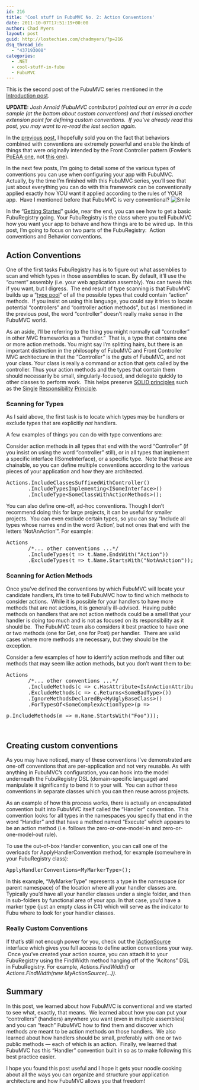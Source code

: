 ```yaml
---
id: 216
title: 'Cool stuff in FubuMVC No. 2: Action Conventions'
date: 2011-10-07T17:51:19+00:00
author: Chad Myers
layout: post
guid: http://lostechies.com/chadmyers/?p=216
dsq_thread_id:
  - "437193008"
categories:
  - .NET
  - cool-stuff-in-fubu
  - FubuMVC
---
```

This is the second post of the FubuMVC series mentioned in the [Introduction post](http://lostechies.com/chadmyers/2011/05/30/cool-stuff-in-fubucore-and-fubumvc-series/).

**UPDATE:** _Josh Arnold (FubuMVC contributor) pointed out an error in a code sample (at the bottom about custom conventions) and that I missed another extension point for defining custom conventions.  If you&#8217;ve already read this post, you may want to re-read the last section again._

In the [previous post](http://lostechies.com/chadmyers/2011/06/23/cool-stuff-in-fubumvc-no-1-behaviors/), I hopefully sold you on the fact that behaviors combined with conventions are extremely powerful and enable the kinds of things that were originally intended by the Front Controller pattern (Fowler’s [PoEAA one](http://martinfowler.com/eaaCatalog/frontController.html), not [this one](http://msdn.microsoft.com/en-us/library/ff648617.aspx)).

In the next few posts, I’m going to detail some of the various types of conventions you can use when configuring your app with FubuMVC.  Actually, by the time I’m finished with this FubuMVC series, you’ll see that just about everything you can do with this framework can be conventionally applied exactly how YOU want it applied according to the rules of YOUR app.  Have I mentioned before that FubuMVC is very conventional? <img class="wlEmoticon wlEmoticon-smile" style="border-style: none;" src="http://lostechies.com/chadmyers/files/2011/09/wlEmoticon-smile.png" alt="Smile" />

In the “[Getting Started](http://readthedocs.org/docs/fubumvc/en/latest/topics/gettingstarted.html)” guide, near the end, you can see how to get a basic FubuRegistry going. Your FubuRegistry is the class where you tell FubuMVC how you want your app to behave and how things are to be wired up.  In this post, I’m going to focus on two parts of the FubuRegistry:  Action conventions and Behavior conventions.

## Action Conventions

One of the first tasks FubuRegistry has is to figure out what assemblies to scan and which types in those assemblies to scan. By default, it’ll use the “current” assembly (i.e. your web application assembly). You can tweak this if you want, but I digress.  The end result of type scanning is that FubuMVC builds up a “[type pool](https://github.com/DarthFubuMVC/fubumvc/blob/master/src/FubuMVC.Core/Registration/TypePool.cs)” of all the possible types that could contain “action” methods.  If you insist on using this language, you could say it tries to locate potential “controllers” and “controller action methods”, but as I mentioned in the previous post, the word “controller” doesn’t really make sense in the FubuMVC world.

As an aside, I’ll be referring to the thing you might normally call “controller” in other MVC frameworks as a “handler.”  That is, a type that contains one or more action methods. You might say I’m splitting hairs, but there is an important distinction in the philosophy of FubuMVC and Front Controller MVC architecture in that the “Controller” is the guts of FubuMVC, and not your class. Your class is really a command or action that gets called by the controller. Thus your action methods and the types that contain them should necessarily be small, singularly-focused, and delegate quickly to other classes to perform work.  This helps preserve [SOLID principles](http://lostechies.com/chadmyers/2008/03/08/pablo-s-topic-of-the-month-march-solid-principles/) such as the [Single](http://www.objectmentor.com/resources/articles/srp.pdf) [Responsibility](http://www.lostechies.com/blogs/sean_chambers/archive/2008/03/15/ptom-single-responsibility-principle.aspx) [Principle](http://lostechies.com/blogs/jason_meridth/archive/2008/03/26/ptom-single-responsibility-principle.aspx).

### Scanning for Types

As I said above, the first task is to locate which types may be handlers or exclude types that are explicitly _not_ handlers.

A few examples of things you can do with type conventions are:

Consider action methods in all types that end with the word “Controller” (if you insist on using the word “controller” still), or in all types that implement a specific interface (ISomeInterface), or a specific type.  Note that these are chainable, so you can define multiple conventions according to the various pieces of your application and how they are architected.

<pre class="brush:csharp">Actions.IncludeClassesSuffixedWithController()
       .IncludeTypesImplementing&lt;ISomeInterface&gt;()
       .IncludeType&lt;SomeClassWithActionMethods&gt;();</pre>

You can also define one-off, ad-hoc conventions. Though I don’t recommend doing this for large projects, it can be useful for smaller projects.  You can even exclude certain types, so you can say “Include all types whose names end in the word ‘Action’, but not ones that end with the letters ‘NotAnAction’”. For example:

<pre class="brush:csharp">Actions
       /*... other conventions ...*/
       .IncludeTypes(t =&gt; t.Name.EndsWith("Action"))
       .ExcludeTypes(t =&gt; t.Name.StartsWith("NotAnAction"));</pre>

### Scanning for Action Methods

Once you’ve defined the conventions by which FubuMVC will locate your candidate handlers, it’s time to tell FubuMVC how to find which methods to consider actions.  While it is possible for your handlers to have more methods that are not actions, it is generally ill-advised.  Having public methods on handlers that are not action methods could be a smell that your handler is doing too much and is not as focused on its responsibility as it should be.  The FubuMVC team also considers it best practice to have one or two methods (one for Get, one for Post) per handler.  There are valid cases where more methods are necessary, but they should be the exception.

Consider a few examples of how to identify action methods and filter out methods that may seem like action methods, but you don’t want them to be:

<pre class="brush:csharp">Actions
       /*... other conventions ...*/
       .IncludeMethods(c =&gt; c.HasAttribute&lt;IsAnActionAttribute&gt;())
       .ExcludeMethods(c =&gt; c.Returns&lt;SomeBadType&gt;())
       .IgnoreMethodsDeclaredBy&lt;MyUglyBaseClass&gt;()
       .ForTypesOf&lt;SomeComplexActionType&gt;(p =&gt;</pre>

<pre class="brush:csharp">p.IncludeMethods(m =&gt; m.Name.StartsWith("Foo")));</pre>

&nbsp;

## Creating custom conventions

As you may have noticed, many of these conventions I’ve demonstrated are one-off conventions that are per-application and not very reusable. As with anything in FubuMVC’s configuration, you can hook into the model underneath the FubuRegistry DSL (domain-specific language) and manipulate it significantly to bend it to your will.  You can author these conventions in separate classes which you can then reuse across projects.

As an example of how this process works, there is actually an encapsulated convention built into FubuMVC itself called the “Handler” convention.  This convention looks for all types in the namespaces you specify that end in the word “Handler” and that have a method named “Execute” which appears to be an action method (i.e. follows the zero-or-one-model-in and zero-or-one-model-out rule).

To use the out-of-box Handler convention, you can call one of the overloads for ApplyHandlerConvention method, for example (somewhere in your FubuRegistry class):

<pre class="brush:csharp">ApplyHandlerConventions&lt;MyMarkerType&gt;();</pre>

In this example, “MyMarkerType” represents a type in the namespace (or parent namespace) of the location where all your handler classes are.  Typically you’d have all your handler classes under a single folder, and then in sub-folders by functional area of your app. In that case, you’d have a marker type (just an empty class in C#) which will serve as the indicator to Fubu where to look for your handler classes.

### Really Custom Conventions

If that&#8217;s still not enough power for you, check out the [IActionSource](https://github.com/DarthFubuMVC/fubumvc/blob/master/src/FubuMVC.Core/Registration/IActionSource.cs) interface which gives you full access to define action conventions your way.  Once you&#8217;ve created your action source, you can attach it to your FubuRegistry using the FindWidth method hanging off of the &#8220;Acitons&#8221; DSL in FubuRegistry. For example, _Actions.FindWidth<MyActionSource>()_ or _Actions.FindWidth(new MyActionSource(&#8230;))_.

## Summary

In this post, we learned about how FubuMVC is conventional and we started to see what, exactly, that means.  We learned about how you can put your &#8220;controllers&#8221; (handlers) anywhere you want (even in multiple assemblies) and you can &#8220;teach&#8221; FubuMVC how to find them and discover which methods are meant to be action methods on those handlers.  We also learned about how handlers should be small, preferably with one or two public methods &#8212; each of which is an action.  Finally, we learned that FubuMVC has this &#8220;Handler&#8221; convention built in so as to make following this best practice easier.

I hope you found this post useful and I hope it gets your noodle cooking about all the ways you can organize and structure your application architecture and how FubuMVC allows you that freedom!